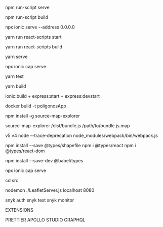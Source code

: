 npm run-script serve 

npm run-script build

npx ionic serve --address 0.0.0.0

yarn run react-scripts start

yarn run react-scripts build

yarn serve

npx ionic cap serve

yarn test

yarn build

ionic:build + express:start + express:devstart

docker build -t poligonosApp .

npm install -g source-map-explorer

source-map-explorer /dist/bundle.js /path/to/bundle.js.map

v5 v4
node --trace-deprecation node_modules/webpack/bin/webpack.js

npm install --save @types/shapefile
npm i @types/react
npm i @types/react-dom

npm install --save-dev @babel/types

npx ionic cap serve

cd src

nodemon ./LeafletServer.js localhost 8080

snyk auth
snyk test
snyk monitor

EXTENSIONS

PRETTIER
APOLLO STUDIO 
GRAPHQL










